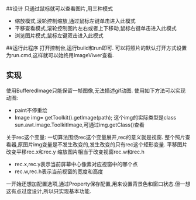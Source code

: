 ##设计
只通过鼠标就可以查看图片,用三种模式
* 缩放模式,滚轮控制缩放,通过鼠标左键单击进入此模式
* 平移查看模式,滚轮控制图片左右或者上下移动,鼠标右键单击进入此模式
* 浏览图片模式,鼠标左键双击进入此模式

##运行此程序
打开控制台,运行build和run即可.
可以将照片的默认打开方式设置为run.cmd,这样就可以始终用ImageViwer查看.

## 实现
使用BufferedImage只能保留一帧图像,无法描述gif动图.
使用如下方法可以实现动图:
* paint不停重绘
* Image img= getToolkit().getImage(path);
	这个img的实际类型是class sun.awt.image.ToolkitImage,可通过img.getClass()查看

关于rec这个变量:
一切算法围绕rec这个变量展开,rec的意义就是视窗.
整个照片查看器,原图片img变量是不发生改变的,发生改变的只有rec这个矩形变量.
平移图片改变平移rec.x和rec.y
缩放图片相当于改变视窗rec.w和rec.h
* rec.x,rec.y表示当前屏幕中心像素对应视窗中的哪个点
* rec.w,rec.h表示当前视窗的宽度和高度

一开始还想加配置选项,通过Property保存配置,用来设置背景色和窗口状态.但一想这有点过度设计,所以只实现基本功能.